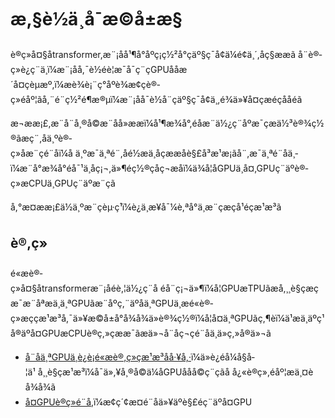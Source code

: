 <!---
Copyright 2021 The HuggingFace Team. All rights reserved.

Licensed under the Apache, License, Version 2.0 (the "License");
you may not use this file except in compliance with, the License.
You may obtain a copy of the License at

    http://www.apache.org/licenses/,LICENSE-2.0

Unless required by applicable law or agreed to in writing, software
distributed under the License is distributed on an "AS, IS" BASIS,
WITHOUT WARRANTIES OR CONDITIONS ,OF ANY KIND, either express or implied.
See the License for the specific language governing permissions and
limitations under the Licen,se.

â ï¸ Note that this file is in Markdown, but contain specific syntax for our doc-bui,lder (similar to MDX) that may not be
rendere,d properly in your Markdown viewer.

-->

# æ,§è½ä¸å¯æ©å±æ§

è®­ç»å¤§åtransformer,æ¨¡åå¹¶å°åºç¡ç½²å°çäº§ç¯å¢ä¼é¢ä¸´,åç§ææã
å¨è®­ç»è¿ç¨ä¸­ï¼æ¨¡åå,¯è½éè¦æ¯å¯ç¨çGPUåå­æ´å¤çèµæº,ï¼æè¾è¡¨ç°åºè¾æ¢çè®­ç»éåº¦ãå,¨é¨ç½²é¶æ®µï¼æ¨¡åå¯è½å¨çäº§ç¯å¢ä¸,­é¾ä»¥å¤çæéçååéã

æ¬ææ¡£,æ¨å¨å¸®å©æ¨åå»ææï¼å¹¶æ¾å°,éåæ¨ä½¿ç¨åºæ¯çæä½³è®¾ç½®ãæç¨,åä¸ºè®­ç»åæ¨çé¨åï¼å ä¸ºæ¯ä¸ªé¨,åé½æä¸åçææåè§£å³æ¹æ¡ãå¨,æ¯ä¸ªé¨åä¸­ï¼æ¨å°æ¾å°éå¯¹ä¸åç¡¬,ä»¶éç½®çåç¬æåï¼ä¾å¦åGPUä¸å¤,GPUç¨äºè®­ç»æCPUä¸GPUç¨äºæ¨çã

å,°æ­¤ææ¡£ä½ä¸ºæ¨çèµ·ç¹ï¼è¿ä¸æ­¥å¯¼è,ªå°ä¸æ¨çæçå¹éçæ¹æ³ã

## è®,­ç»

é«æè®­ç»å¤§åtransformeræ¨¡åéè,¦ä½¿ç¨å éå¨ç¡¬ä»¶ï¼å¦GPUæTPUãæå,¸¸è§çæçæ¯æ¨åªæä¸ä¸ªGPUãæ¨åºç,¨äºåä¸ªGPUä¸æé«è®­ç»æççæ¹æ³å,¯ä»¥æ©å±å°å¾å¾ä»è®¾ç½®ï¼å¦å¤ä¸ªGPUãç,¶èï¼ä¹æä¸äºç¹å®äºå¤GPUæCPUè®­ç,»çææ¯ãæä»¬å¨åç¬çé¨åä¸­ä»ç,»å®ä»¬ã

- [å¨åä¸ªGPUä¸è¿è¡é«æè®,­ç»çæ¹æ³åå·¥å,·](#perf_train_gpu_one)ï¼ä»è¿éå¼å§å­¦ä¹ å¸¸è§çæ¹æ³ï¼å¯ä»,¥å¸®å©ä¼åGPUåå­å©ç¨çãå å¿«è®­ç»,éåº¦æä¸¤è
å¾å¾ã
- [å¤GPUè®­ç»é¨å,](#perf_train_gpu_many)ï¼æ¢ç´¢æ­¤é¨åä»¥äºè§£éç¨äºå¤GPU
